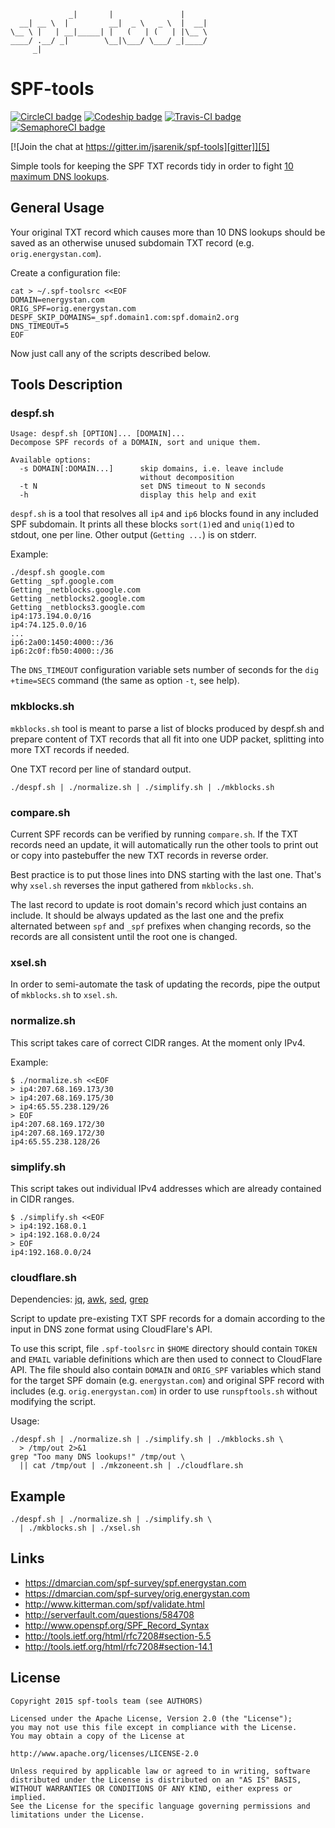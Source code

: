                  _|       |               |      
      __| __ \  |         __|  _ \   _ \  |  __| 
    \__ \ |   | __|_____| |   (   | (   | |\__ \ 
    ____/ .__/ _|        \__|\___/ \___/ _|____/ 
         _|


# SPF-tools

[![CircleCI badge][badge]][1]
[![Codeship badge][cdbadge]][2]
[![Travis-CI badge][travis]][3]
[![SemaphoreCI badge][semaphore]][4]

[![Join the chat at https://gitter.im/jsarenik/spf-tools][gitter]][5]

Simple tools for keeping the SPF TXT records tidy in order to fight
[10 maximum DNS lookups](http://serverfault.com/questions/584708).


## General Usage

Your original TXT record which causes more than 10 DNS lookups
should be saved as an otherwise unused subdomain TXT record
(e.g. `orig.energystan.com`).

Create a configuration file:

    cat > ~/.spf-toolsrc <<EOF
    DOMAIN=energystan.com
    ORIG_SPF=orig.energystan.com
    DESPF_SKIP_DOMAINS=_spf.domain1.com:spf.domain2.org
    DNS_TIMEOUT=5
    EOF

Now just call any of the scripts described below.


## Tools Description

### despf.sh

```
Usage: despf.sh [OPTION]... [DOMAIN]...
Decompose SPF records of a DOMAIN, sort and unique them.

Available options:
  -s DOMAIN[:DOMAIN...]      skip domains, i.e. leave include
                             without decomposition
  -t N                       set DNS timeout to N seconds
  -h                         display this help and exit
```

`despf.sh` is a tool that resolves all `ip4` and `ip6` blocks
found in any included SPF subdomain. It prints all these blocks
`sort(1)`ed and `uniq(1)`ed to stdout, one per line.
Other output (`Getting ...`) is on stderr.

Example:

    ./despf.sh google.com
    Getting _spf.google.com
    Getting _netblocks.google.com
    Getting _netblocks2.google.com
    Getting _netblocks3.google.com
    ip4:173.194.0.0/16
    ip4:74.125.0.0/16
    ...
    ip6:2a00:1450:4000::/36
    ip6:2c0f:fb50:4000::/36

The `DNS_TIMEOUT` configuration variable sets number of seconds
for the `dig +time=SECS` command (the same as option `-t`, see
help).


### mkblocks.sh

`mkblocks.sh` tool is meant to parse a list of blocks produced by
despf.sh and prepare content of TXT records that all fit into one
UDP packet, splitting into more TXT records if needed.

One TXT record per line of standard output.

    ./despf.sh | ./normalize.sh | ./simplify.sh | ./mkblocks.sh


### compare.sh

Current SPF records can be verified by running `compare.sh`.
If the TXT records need an update, it will automatically run
the other tools to print out or copy into pastebuffer the
new TXT records in reverse order.

Best practice is to put those lines into DNS starting with the
last one. That's why `xsel.sh` reverses the input gathered from
`mkblocks.sh`.

The last record to update is root domain's record which just
contains an include. It should be always updated as the last one
and the prefix alternated between `spf` and `_spf` prefixes when
changing records, so the records are all consistent until the
root one is changed.


### xsel.sh

In order to semi-automate the task of updating the records,
pipe the output of `mkblocks.sh` to `xsel.sh`.


### normalize.sh

This script takes care of correct CIDR ranges. At the moment
only IPv4.

Example:

    $ ./normalize.sh <<EOF
    > ip4:207.68.169.173/30
    > ip4:207.68.169.175/30
    > ip4:65.55.238.129/26
    > EOF
    ip4:207.68.169.172/30
    ip4:207.68.169.172/30
    ip4:65.55.238.128/26


### simplify.sh

This script takes out individual IPv4 addresses which are already
contained in CIDR ranges.

    $ ./simplify.sh <<EOF
    > ip4:192.168.0.1
    > ip4:192.168.0.0/24
    > EOF
    ip4:192.168.0.0/24


### cloudflare.sh

Dependencies: [jq](https://stedolan.github.io/jq/),
[awk](https://www.gnu.org/software/gawk/),
[sed](https://www.gnu.org/software/sed/),
[grep](https://www.gnu.org/software/grep/)

Script to update pre-existing TXT SPF records for a domain according
to the input in DNS zone format using CloudFlare's API.

To use this script, file `.spf-toolsrc` in `$HOME` directory should
contain `TOKEN` and `EMAIL` variable definitions which are then used
to connect to CloudFlare API. The file should also contain `DOMAIN`
and `ORIG_SPF` variables which stand for the target SPF domain
(e.g. `energystan.com`) and original SPF record with includes
(e.g. `orig.energystan.com`) in order to use `runspftools.sh`
without modifying the script.

Usage:

    ./despf.sh | ./normalize.sh | ./simplify.sh | ./mkblocks.sh \
      > /tmp/out 2>&1
    grep "Too many DNS lookups!" /tmp/out \
      || cat /tmp/out | ./mkzoneent.sh | ./cloudflare.sh


## Example

    ./despf.sh | ./normalize.sh | ./simplify.sh \
      | ./mkblocks.sh | ./xsel.sh


## Links

 * https://dmarcian.com/spf-survey/spf.energystan.com
 * https://dmarcian.com/spf-survey/orig.energystan.com
 * http://www.kitterman.com/spf/validate.html
 * http://serverfault.com/questions/584708
 * http://www.openspf.org/SPF_Record_Syntax
 * http://tools.ietf.org/html/rfc7208#section-5.5
 * http://tools.ietf.org/html/rfc7208#section-14.1


## License

    Copyright 2015 spf-tools team (see AUTHORS)

    Licensed under the Apache License, Version 2.0 (the "License");
    you may not use this file except in compliance with the License.
    You may obtain a copy of the License at

    http://www.apache.org/licenses/LICENSE-2.0

    Unless required by applicable law or agreed to in writing, software
    distributed under the License is distributed on an "AS IS" BASIS,
    WITHOUT WARRANTIES OR CONDITIONS OF ANY KIND, either express or implied.
    See the License for the specific language governing permissions and
    limitations under the License.


[badge]: https://circleci.com/gh/jsarenik/spf-tools/tree/master.png?circle-token=76b5be548795219cce8df5780def8eceaa134c35 "Test status"
[1]: https://circleci.com/gh/jsarenik/spf-tools
[cdbadge]: https://codeship.com/projects/8958e590-0616-0133-c43a-12a4c431c178/status?branch=master
[2]: https://codeship.com/projects/89613
[travis]: https://travis-ci.org/jsarenik/spf-tools.svg?branch=master
[3]: https://travis-ci.org/jsarenik/spf-tools.svg
[semaphore]: https://semaphoreci.com/api/v1/jsarenik/spf-tools/branches/master/badge.svg
[4]: https://semaphoreci.com/jsarenik/spf-tools
[gitter]: https://badges.gitter.im/Join%20Chat.svg
[5]: https://gitter.im/jsarenik/spf-tools
